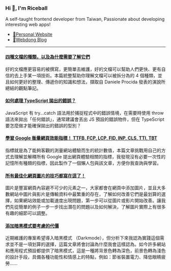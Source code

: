 <h3 >Hi 👋, I'm Riceball</h3>
<p>A self-taught frontend developer from Taiwan, Passionate about developing interesting web apps!</p>

- [🏡Personal Website](https://weweweb.pages.dev/)
- [📝Webdong Blog](https://www.webdong.dev/)
---

<!--START_SECTION:feed-->
#### [四種文檔的種類，以及為什麼需要了解它們](https:&#x2F;&#x2F;www.webdong.dev&#x2F;post&#x2F;4-types-of-documentation-nobody-tells-you-about&#x2F;) 
好的文檔應更容易的被撰寫，更簡單去維護，好的文檔可以幫助人們更快、更有自信的去上手某一項技術。本篇統整幫助你理解文檔可以被拆分為的 4 個種類，並且如何更好的整理、傳遞你的知識和想法，擷取自 Daniele Procida 發表的演說所總結的觀點筆記。
#### [如何處理 TypeScript 拋出的錯誤？](https:&#x2F;&#x2F;www.webdong.dev&#x2F;post&#x2F;how-to-handle-typescript-error&#x2F;) 
JavaScript 有 try...catch 語法用於捕捉程式中的錯誤情境，在需要時使用 throw 語法來拋出「任何錯誤」，通常建議會丟出 JS 預設的錯誤物件，但在 TypeScript 要怎麼做才能確保拋出的錯誤的型別？
#### [學習 Google 衡量網頁效能指標！ TTFB, FCP, LCP, FID, INP, CLS, TTI, TBT](https:&#x2F;&#x2F;www.webdong.dev&#x2F;post&#x2F;all-the-performance-metrics-you-need-to-know&#x2F;) 
指標就是為了能夠客觀的測量網站體驗而生的統計數值，本篇文章挑戰用自己的方式去理解並解釋所有 Google 提出網頁體驗相關的指標，我發現沒有必要一次性的記憶所有種類的指標，因此製作了一個懶人包與該文章，方便你我查詢與學習。
#### [所有最佳化網頁圖片的技巧都寫在這了！](https:&#x2F;&#x2F;www.webdong.dev&#x2F;post&#x2F;all-you-need-to-know-about-optimal-images&#x2F;) 
圖片是豐富網頁內容避不可少的元素之一，大家都會在網頁中添加圖片，並且大多數網站中圖片與影片是傳輸資料中最繁重的存在，了解如何改善它們是最划算的選擇，如果網站效能或加載速度出現問題，第一步可以從圖片或影片開始改善。讓我們先從簡單的例子一步一步找出潛在的問題以及如何解決，了解圖片實際上有很多有趣的細節可以調整。
#### [添加暗黑模式要考慮的代價](https:&#x2F;&#x2F;www.webdong.dev&#x2F;post&#x2F;apply-darkmode&#x2F;) 
近期維護的專案希望導入暗黑模式 （Darkmode），但分析下來我認為實踐這個需求並不是一項划算的選擇，這篇文章將會討論為什麼我會這樣認為。如今許多網站和應用程式預設都提供了暗黑模式，這是一種將背景色轉為深色，前景色轉為淺色的設計手段，具備各種功能性和情感上的特點，例如：節省裝置電力、降低眼睛疲勞……
<!--END_SECTION:feed-->

